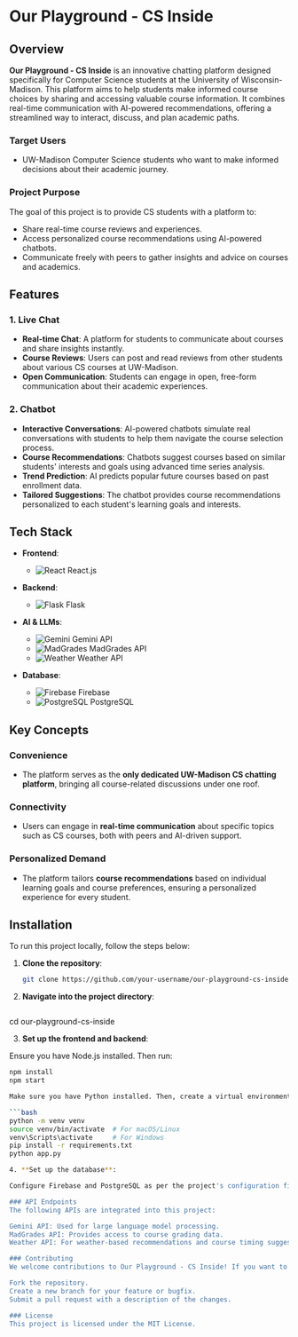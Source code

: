 # Our Playground - CS Inside

## Overview

**Our Playground - CS Inside** is an innovative chatting platform designed specifically for Computer Science students at the University of Wisconsin-Madison. This platform aims to help students make informed course choices by sharing and accessing valuable course information. It combines real-time communication with AI-powered recommendations, offering a streamlined way to interact, discuss, and plan academic paths.

### Target Users
- UW-Madison Computer Science students who want to make informed decisions about their academic journey.

### Project Purpose
The goal of this project is to provide CS students with a platform to:
- Share real-time course reviews and experiences.
- Access personalized course recommendations using AI-powered chatbots.
- Communicate freely with peers to gather insights and advice on courses and academics.

## Features

### 1. Live Chat
- **Real-time Chat**: A platform for students to communicate about courses and share insights instantly.
- **Course Reviews**: Users can post and read reviews from other students about various CS courses at UW-Madison.
- **Open Communication**: Students can engage in open, free-form communication about their academic experiences.

### 2. Chatbot
- **Interactive Conversations**: AI-powered chatbots simulate real conversations with students to help them navigate the course selection process.
- **Course Recommendations**: Chatbots suggest courses based on similar students' interests and goals using advanced time series analysis.
- **Trend Prediction**: AI predicts popular future courses based on past enrollment data.
- **Tailored Suggestions**: The chatbot provides course recommendations personalized to each student's learning goals and interests.

## Tech Stack

- **Frontend**: 
  - ![React](https://img.shields.io/badge/-React-61dafb?style=flat&logo=react&logoColor=white) React.js
  
- **Backend**: 
  - ![Flask](https://img.shields.io/badge/Flask-000000?style=flat&logo=flask&logoColor=white) Flask
  
- **AI & LLMs**: 
  - ![Gemini](https://img.shields.io/badge/Gemini-4C8BF5?style=flat&logo=google&logoColor=white) Gemini API
  - ![MadGrades](https://img.shields.io/badge/MadGrades-000000?style=flat&logo=python&logoColor=white) MadGrades API
  - ![Weather](https://img.shields.io/badge/Weather-1F75FE?style=flat&logo=openweathermap&logoColor=white) Weather API

- **Database**:
  - ![Firebase](https://img.shields.io/badge/Firebase-FFCA28?style=flat&logo=firebase&logoColor=white) Firebase
  - ![PostgreSQL](https://img.shields.io/badge/PostgreSQL-336791?style=flat&logo=postgresql&logoColor=white) PostgreSQL

## Key Concepts

### Convenience
- The platform serves as the **only dedicated UW-Madison CS chatting platform**, bringing all course-related discussions under one roof.

### Connectivity
- Users can engage in **real-time communication** about specific topics such as CS courses, both with peers and AI-driven support.

### Personalized Demand
- The platform tailors **course recommendations** based on individual learning goals and course preferences, ensuring a personalized experience for every student.

## Installation

To run this project locally, follow the steps below:

1. **Clone the repository**:

   ```bash
   git clone https://github.com/your-username/our-playground-cs-inside.git
2. **Navigate into the project directory**:

   ```bashCopy code
  cd our-playground-cs-inside

3. **Set up the frontend and backend**:

  Ensure you have Node.js installed. Then run:

   ```bash
  npm install
  npm start

  Make sure you have Python installed. Then, create a virtual environment and install dependencies:

  ```bash
  python -m venv venv
  source venv/bin/activate  # For macOS/Linux
  venv\Scripts\activate     # For Windows
  pip install -r requirements.txt
  python app.py

4. **Set up the database**:

  Configure Firebase and PostgreSQL as per the project's configuration files.
   
### API Endpoints
The following APIs are integrated into this project:

Gemini API: Used for large language model processing.
MadGrades API: Provides access to course grading data.
Weather API: For weather-based recommendations and course timing suggestions.

### Contributing
We welcome contributions to Our Playground - CS Inside! If you want to help improve the platform or add new features, follow these steps:

Fork the repository.
Create a new branch for your feature or bugfix.
Submit a pull request with a description of the changes.

### License
This project is licensed under the MIT License.
